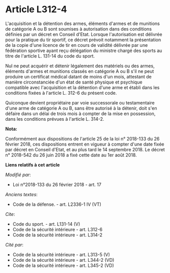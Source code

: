 # Article L312-4

L'acquisition et la détention des armes, éléments d'armes et de munitions de catégorie A ou B sont soumises à autorisation
dans des conditions définies par un décret en Conseil d'Etat. Lorsque l'autorisation est délivrée pour la pratique du tir
sportif, ce décret prévoit notamment la présentation de la copie d'une licence de tir en cours de validité délivrée par une
fédération sportive ayant reçu délégation du ministre chargé des sports au titre de l'article L. 131-14 du code du sport.

Nul ne peut acquérir et détenir légalement des matériels ou des armes, éléments d'armes et munitions classés en catégorie A
ou B s'il ne peut produire un certificat médical datant de moins d'un mois, attestant de manière circonstanciée d'un état de
santé physique et psychique compatible avec l'acquisition et la détention d'une arme et établi dans les conditions fixées à
l'article L. 312-6 du présent code.

Quiconque devient propriétaire par voie successorale ou testamentaire d'une arme de catégorie A ou B, sans être autorisé à la
détenir, doit s'en défaire dans un délai de trois mois à compter de la mise en possession, dans les conditions prévues à
l'article L. 314-2.

**Nota:**

Conformément aux dispositions de l'article 25 de la loi n° 2018-133 du 26 février 2018, ces dispositions entrent en vigueur à
compter d'une date fixée par décret en Conseil d'Etat, et au plus tard le 14 septembre 2018. Le décret n° 2018-542 du 26 juin
2018 a fixé cette date au 1er août 2018.

**Liens relatifs à cet article**

_Modifié par_:

  - Loi n°2018-133 du 26 février 2018 - art. 17

_Anciens textes_:

  - Code de la défense. - art. L2336-1 IV (VT)

_Cite_:

  - Code du sport. - art. L131-14 (V)
  - Code de la sécurité intérieure - art. L312-6
  - Code de la sécurité intérieure - art. L314-2

_Cité par_:

  - Code de la sécurité intérieure - art. L313-5 (V)
  - Code de la sécurité intérieure - art. L344-2 (VD)
  - Code de la sécurité intérieure - art. L345-2 (VD)
